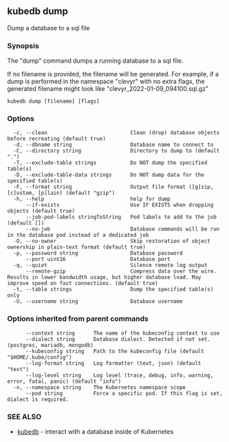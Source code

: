 ## kubedb dump

Dump a database to a sql file

### Synopsis

The "dump" command dumps a running database to a sql file.

If no filename is provided, the filename will be generated.
For example, if a dump is performed in the namespace "clevyr" with no extra flags,
the generated filename might look like "clevyr_2022-01-09_094100.sql.gz"

```
kubedb dump [filename] [flags]
```

### Options

```
  -c, --clean                           Clean (drop) database objects before recreating (default true)
  -d, --dbname string                   Database name to connect to
  -C, --directory string                Directory to dump to (default ".")
  -T, --exclude-table strings           Do NOT dump the specified table(s)
  -D, --exclude-table-data strings      Do NOT dump data for the specified table(s)
  -F, --format string                   Output file format ([g]zip, [c]ustom, [p]lain) (default "gzip")
  -h, --help                            help for dump
      --if-exists                       Use IF EXISTS when dropping objects (default true)
      --job-pod-labels stringToString   Pod labels to add to the job (default [])
      --no-job                          Database commands will be run in the database pod instead of a dedicated job
  -O, --no-owner                        Skip restoration of object ownership in plain-text format (default true)
  -p, --password string                 Database password
      --port uint16                     Database port
  -q, --quiet                           Silence remote log output
      --remote-gzip                     Compress data over the wire. Results in lower bandwidth usage, but higher database load. May improve speed on fast connections. (default true)
  -t, --table strings                   Dump the specified table(s) only
  -U, --username string                 Database username
```

### Options inherited from parent commands

```
      --context string      The name of the kubeconfig context to use
      --dialect string      Database dialect. Detected if not set. (postgres, mariadb, mongodb)
      --kubeconfig string   Path to the kubeconfig file (default "$HOME/.kube/config")
      --log-format string   Log formatter (text, json) (default "text")
      --log-level string    Log level (trace, debug, info, warning, error, fatal, panic) (default "info")
  -n, --namespace string    The Kubernetes namespace scope
      --pod string          Force a specific pod. If this flag is set, dialect is required.
```

### SEE ALSO

* [kubedb](kubedb.md)	 - interact with a database inside of Kubernetes

